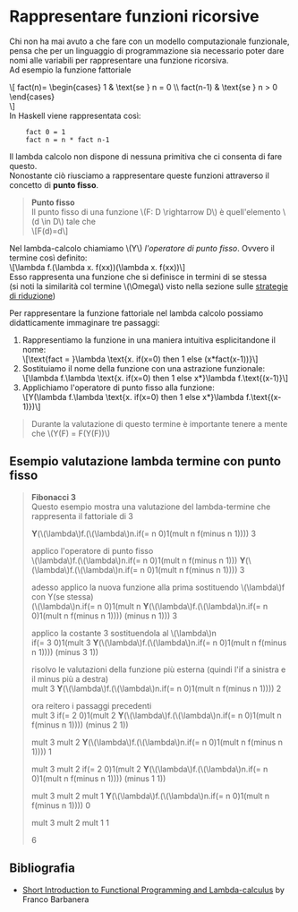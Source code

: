 # Rappresentare funzioni ricorsive
Chi non ha mai avuto a che fare con un modello computazionale funzionale, pensa che per un linguaggio di programmazione sia necessario poter dare nomi alle variabili per rappresentare una funzione ricorsiva.  
Ad esempio la funzione fattoriale 

\\[
    fact(n)=
    \begin{cases}
    1 & \text{se } n = 0 \\\\
    fact(n-1) & \text{se } n > 0
    \end{cases}    
\\]  
In Haskell viene rappresentata così:  
```
    fact 0 = 1
    fact n = n * fact n-1
```  
Il lambda calcolo non dispone di nessuna primitiva che ci consenta di fare questo.  
Nonostante ciò riusciamo a rappresentare queste funzioni attraverso il concetto di **punto fisso**.

> **Punto fisso**  
> Il punto fisso di una funzione \\(F: D \rightarrow D\\) è quell'elemento \\(d \in D\\) tale che  
> \\[F(d)=d\\]
  
Nel lambda-calcolo chiamiamo \\(Y\\) *l'operatore di punto fisso*. Ovvero il termine così definito:  
\\[\lambda f.(\lambda x. f(xx))(\lambda x. f(xx))\\]  
Esso rappresenta una funzione che si definisce in termini di se stessa  
(si noti la similarità col termine \\(\Omega\\) visto nella sezione sulle [strategie di riduzione](./reduction.md))  

Per rappresentare la funzione fattoriale nel lambda calcolo possiamo didatticamente immaginare tre passaggi:
1. Rappresentiamo la funzione in una maniera intuitiva esplicitandone il nome:  
  \\[\text{fact = }\lambda \text{x. if(x=0) then 1 else (x*fact(x-1))}\\]
2. Sostituiamo il nome della funzione con una astrazione funzionale:  
  \\[\lambda f.\lambda \text{x. if(x=0) then 1 else x*}\lambda f.\text{(x-1)}\\]
3. Applichiamo l'operatore di punto fisso alla funzione:  
  \\[Y(\lambda f.\lambda \text{x. if(x=0) then 1 else x*}\lambda f.\text{(x-1)})\\]
> Durante la valutazione di questo termine è importante tenere a mente che \\(Y(F) = F(Y(F))\\)

## Esempio valutazione lambda termine con punto fisso
>**Fibonacci 3**  
>Questo esempio mostra una valutazione del lambda-termine che rappresenta il fattoriale di 3  
>  
>**Y**(\\(\lambda\\)f.(\\(\lambda\\)n.if(= n 0)1(mult n f(minus n 1)))) 3  
>  
>applico l'operatore di punto fisso  
>\\(\lambda\\)f.(\\(\lambda\\)n.if(= n 0)1(mult n f(minus n 1))) **Y**(\\(\lambda\\)f.(\\(\lambda\\)n.if(= n 0)1(mult n f(minus n 1)))) 3  
>  
>adesso applico la nuova funzione alla prima sostituendo \\(\lambda\\)f con Y(se stessa)  
>(\\(\lambda\\)n.if(= n 0)1(mult n **Y**(\\(\lambda\\)f.(\\(\lambda\\)n.if(= n 0)1(mult n f(minus n 1)))) (minus n 1))) 3  
>  
>applico la costante 3 sostituendola al \\(\lambda\\)n  
>if(= 3 0)1(mult 3 **Y**(\\(\lambda\\)f.(\\(\lambda\\)n.if(= n 0)1(mult n f(minus n 1)))) (minus 3 1))  
>  
>risolvo le valutazioni della funzione più esterna (quindi l'if a sinistra e il minus più a destra)  
>mult 3 **Y**(\\(\lambda\\)f.(\\(\lambda\\)n.if(= n 0)1(mult n f(minus n 1)))) 2  
>  
>ora reitero i passaggi precedenti  
>mult 3 if(= 2 0)1(mult 2 **Y**(\\(\lambda\\)f.(\\(\lambda\\)n.if(= n 0)1(mult n f(minus n 1)))) (minus 2 1))  
>  
>mult 3 mult 2 **Y**(\\(\lambda\\)f.(\\(\lambda\\)n.if(= n 0)1(mult n f(minus n 1)))) 1  
>  
>mult 3 mult 2 if(= 2 0)1(mult 2 **Y**(\\(\lambda\\)f.(\\(\lambda\\)n.if(= n 0)1(mult n f(minus n 1)))) (minus 1 1))  
>  
>mult 3 mult 2 mult 1 **Y**(\\(\lambda\\)f.(\\(\lambda\\)n.if(= n 0)1(mult n f(minus n 1)))) 0  
>  
>mult 3 mult 2 mult 1 1  
>  
>6

## Bibliografia
- [Short Introduction to Functional Programming and Lambda-calculus](https://www.dmi.unict.it/barba/PRINC-FUN-CONC/PROGRAMMI-TESTI/READING-MATERIAL/ShortIntroFPprog-lang.htm) by Franco Barbanera